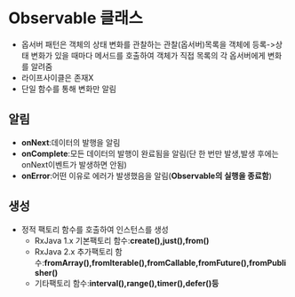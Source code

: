 # Observable 클래스
* 옵서버 패턴은 객체의 상태 변화를 관찰하는 관찰(옵서버)목록을 객체에 등록->상태 변화가 있을 때마다 메서드를 호출하여 객체가 직접 목록의 각 옵서버에게 변화를 알려줌
* 라이프사이클은 존재X
* 단일 함수를 통해 변화만 알림
## 알림
* __onNext__:데이터의 발행을 알림
* __onComplete__:모든 데이터의 발행이 완료됨을 알림(단 한 번만 발생,발생 후에는 onNext이벤트가 발생하면 안됨)
* __onError__:어떤 이유로 에러가 발생했음을 알림(__Observable의 실행을 종료함__)
## 생성
* 정적 팩토리 함수를 호출하여 인스턴스를 생성
    * RxJava 1.x 기본팩토리 함수:__create(),just(),from()__
    * RxJava 2.x 추가팩토리 함수:__fromArray(),fromIterable(),fromCallable,fromFuture(),fromPublisher()__
    * 기타팩토리 함수:__interval(),range(),timer(),defer()등__